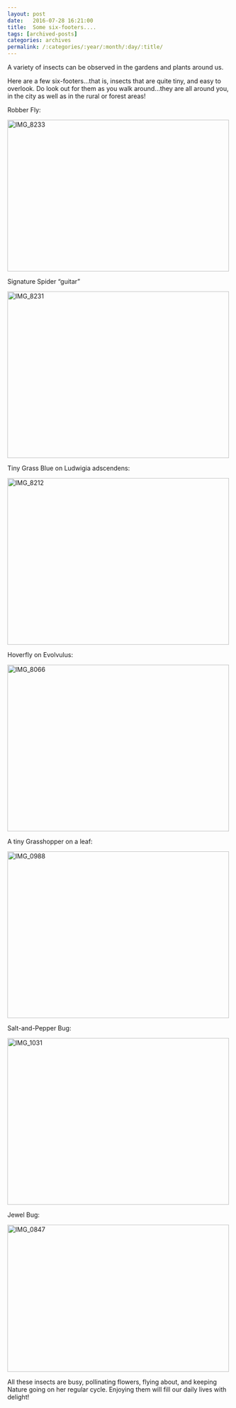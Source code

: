 ```yaml
---
layout: post
date:	2016-07-28 16:21:00
title:  Some six-footers....
tags: [archived-posts]
categories: archives
permalink: /:categories/:year/:month/:day/:title/
---
```

A variety of insects can be observed in the gardens and plants around us.


Here are a few six-footers...that is, insects that are quite tiny, and easy to overlook. Do look out for them as you walk around...they are all around you, in the city as well as in the rural or forest areas!

Robber Fly:

<a data-flickr-embed="true" href="https://www.flickr.com/photos/86494503@N00/27665422765/in/dateposted-friend/" title="IMG_8233"><img src="https://c6.staticflickr.com/8/7686/27665422765_dd29c3ed72.jpg" width="500" height="341" alt="IMG_8233"></a>

Signature Spider “guitar”

<a data-flickr-embed="true" href="https://www.flickr.com/photos/86494503@N00/27387117680/in/dateposted-friend/" title="IMG_8231"><img src="https://c1.staticflickr.com/8/7358/27387117680_c1326cc153.jpg" width="500" height="375" alt="IMG_8231"></a>

Tiny Grass Blue on Ludwigia adscendens:

<a data-flickr-embed="true" href="https://www.flickr.com/photos/86494503@N00/27590682531/in/dateposted-friend/" title="IMG_8212"><img src="https://c4.staticflickr.com/8/7507/27590682531_7385e1b3ff.jpg" width="500" height="375" alt="IMG_8212"></a>

Hoverfly on Evolvulus:

<a data-flickr-embed="true" href="https://www.flickr.com/photos/86494503@N00/27050796363/in/album-72157669705290245/" title="IMG_8066"><img src="https://c4.staticflickr.com/8/7238/27050796363_a171b46337.jpg" width="500" height="375" alt="IMG_8066"></a>

A tiny Grasshopper on a leaf:

<a data-flickr-embed="true" href="https://www.flickr.com/photos/86494503@N00/28538668485/in/album-72157668595646323/" title="IMG_0988"><img src="https://c6.staticflickr.com/9/8743/28538668485_b9c3b5a2ce.jpg" width="500" height="375" alt="IMG_0988"></a>

Salt-and-Pepper Bug:

<a data-flickr-embed="true" href="https://www.flickr.com/photos/86494503@N00/27922110144/in/album-72157668595646323/" title="IMG_1031"><img src="https://c1.staticflickr.com/9/8787/27922110144_7f7ea9059b.jpg" width="500" height="375" alt="IMG_1031"></a>

Jewel Bug:

<a data-flickr-embed="true" href="https://www.flickr.com/photos/86494503@N00/28426109172/in/album-72157670693274112/" title="IMG_0847"><img src="https://c5.staticflickr.com/9/8519/28426109172_61863d9d3f.jpg" width="500" height="331" alt="IMG_0847"></a>


All these insects are busy, pollinating flowers, flying about, and keeping Nature going on her regular cycle. Enjoying them will fill our daily lives with delight!
